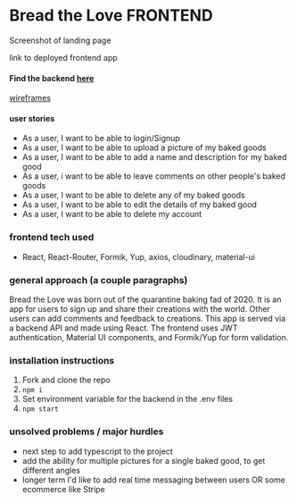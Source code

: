# Bread the Love FRONTEND

Screenshot of landing page

link to deployed frontend app

#### Find the backend [here](https://github.com/monicaleep/breadlove-backend)

[wireframes](https://www.figma.com/file/YZA1vsJCFKHEgMNqf9lvzS/Bread-The-Love?node-id=1%3A5649)

#### user stories
- As a user, I want to be able to login/Signup
- As a user, I want to be able to upload a picture of my baked goods
- As a user, I want to be able to add a name and description for my baked good
- As a user, i want to be able to leave comments on other people's baked goods
- As a user, I want to be able to delete any of my baked goods
- As a user, I want to be able to edit the details of my baked good
- As a user, I want to be able to delete my account

### frontend tech used
- React, React-Router, Formik, Yup, axios, cloudinary, material-ui

### general approach (a couple paragraphs)
Bread the Love was born out of the quarantine baking fad of 2020. It is an app for users to sign up and share their creations with the world. Other users can add comments and feedback to creations. This app is served via a backend API and made using React. The frontend uses JWT authentication, Material UI components, and Formik/Yup for form validation.

### installation instructions
1. Fork and clone the repo
2. `npm i`
3. Set environment variable for the backend in the .env files
4. `npm start`


### unsolved problems / major hurdles
- next step to add typescript to the project
- add the ability for multiple pictures for a single baked good, to get different angles
- longer term I'd like to add real time messaging between users OR some ecommerce like Stripe
